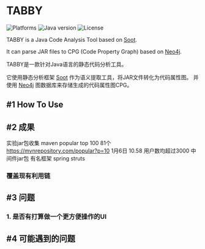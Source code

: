 # TABBY
![Platforms](https://img.shields.io/badge/Platforms-OSX-green.svg)
![Java version](https://img.shields.io/badge/Java-8%2b-blue.svg)
![License](https://img.shields.io/badge/License-apache%202-green.svg)

TABBY is a Java Code Analysis Tool based on [Soot](https://github.com/soot-oss/soot). 

It can parse JAR files to CPG (Code Property Graph) based on [Neo4j](https://neo4j.com/).

TABBY是一款针对Java语言的静态代码分析工具。

它使用静态分析框架 [Soot](https://github.com/soot-oss/soot) 作为语义提取工具，将JAR文件转化为代码属性图。
并使用 [Neo4j](https://neo4j.com/) 图数据库来存储生成的代码属性图CPG。

## #1 How To Use

## #2 成果

实验jar包收集
maven popular top 100 81个 https://mvnrepository.com/popular?p=10 1月6日 10.58
用户数均超过3000
中间件jar包
有名框架 spring struts
### 覆盖现有利用链

## #3 问题

### 1. 是否有打算做一个更方便操作的UI

## #4 可能遇到的问题
